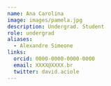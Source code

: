 ```yaml
---
name: Ana Carolina
image: images/pamela.jpg
description: Undergrad. Student
role: undergrad
aliases:
  - Alexandre Simeone
links:
  orcid: 0000-0000-0000-0000
  email: XXXX@XXXX.br
  twitter: david.aciole
---
```

